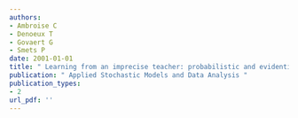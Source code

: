 ```yaml
---
authors: 
- Ambroise C 
- Denoeux T 
- Govaert G 
- Smets P 
date: 2001-01-01
title: " Learning from an imprecise teacher: probabilistic and evidential approaches "
publication: " Applied Stochastic Models and Data Analysis "
publication_types:
- 2
url_pdf: ''
---
```

